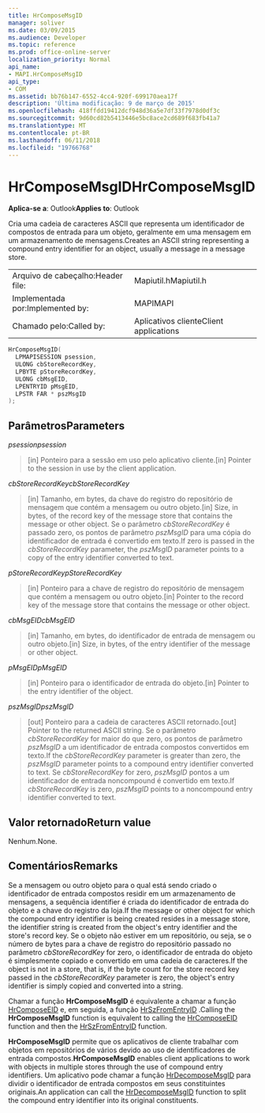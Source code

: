 ```yaml
---
title: HrComposeMsgID
manager: soliver
ms.date: 03/09/2015
ms.audience: Developer
ms.topic: reference
ms.prod: office-online-server
localization_priority: Normal
api_name:
- MAPI.HrComposeMsgID
api_type:
- COM
ms.assetid: bb76b147-6552-4cc4-920f-699170aea17f
description: 'Última modificação: 9 de março de 2015'
ms.openlocfilehash: 418ffdd19412dcf948d36a5e7df33f7978d0df3c
ms.sourcegitcommit: 9d60cd82b5413446e5bc8ace2cd689f683fb41a7
ms.translationtype: MT
ms.contentlocale: pt-BR
ms.lasthandoff: 06/11/2018
ms.locfileid: "19766768"
---
```

# <a name="hrcomposemsgid"></a><span data-ttu-id="46b06-103">HrComposeMsgID</span><span class="sxs-lookup"><span data-stu-id="46b06-103">HrComposeMsgID</span></span>

  
  
<span data-ttu-id="46b06-104">**Aplica-se a**: Outlook</span><span class="sxs-lookup"><span data-stu-id="46b06-104">**Applies to**: Outlook</span></span> 
  
<span data-ttu-id="46b06-105">Cria uma cadeia de caracteres ASCII que representa um identificador de compostos de entrada para um objeto, geralmente em uma mensagem em um armazenamento de mensagens.</span><span class="sxs-lookup"><span data-stu-id="46b06-105">Creates an ASCII string representing a compound entry identifier for an object, usually a message in a message store.</span></span> 
  
|||
|:-----|:-----|
|<span data-ttu-id="46b06-106">Arquivo de cabeçalho:</span><span class="sxs-lookup"><span data-stu-id="46b06-106">Header file:</span></span>  <br/> |<span data-ttu-id="46b06-107">Mapiutil.h</span><span class="sxs-lookup"><span data-stu-id="46b06-107">Mapiutil.h</span></span>  <br/> |
|<span data-ttu-id="46b06-108">Implementada por:</span><span class="sxs-lookup"><span data-stu-id="46b06-108">Implemented by:</span></span>  <br/> |<span data-ttu-id="46b06-109">MAPI</span><span class="sxs-lookup"><span data-stu-id="46b06-109">MAPI</span></span>  <br/> |
|<span data-ttu-id="46b06-110">Chamado pelo:</span><span class="sxs-lookup"><span data-stu-id="46b06-110">Called by:</span></span>  <br/> |<span data-ttu-id="46b06-111">Aplicativos cliente</span><span class="sxs-lookup"><span data-stu-id="46b06-111">Client applications</span></span>  <br/> |
   
```cpp
HrComposeMsgID(
  LPMAPISESSION psession,
  ULONG cbStoreRecordKey,
  LPBYTE pStoreRecordKey,
  ULONG cbMsgEID,
  LPENTRYID pMsgEID,
  LPSTR FAR * pszMsgID
);
```

## <a name="parameters"></a><span data-ttu-id="46b06-112">Parâmetros</span><span class="sxs-lookup"><span data-stu-id="46b06-112">Parameters</span></span>

 <span data-ttu-id="46b06-113">_psession_</span><span class="sxs-lookup"><span data-stu-id="46b06-113">_psession_</span></span>
  
> <span data-ttu-id="46b06-114">[in] Ponteiro para a sessão em uso pelo aplicativo cliente.</span><span class="sxs-lookup"><span data-stu-id="46b06-114">[in] Pointer to the session in use by the client application.</span></span> 
    
 <span data-ttu-id="46b06-115">_cbStoreRecordKey_</span><span class="sxs-lookup"><span data-stu-id="46b06-115">_cbStoreRecordKey_</span></span>
  
> <span data-ttu-id="46b06-116">[in] Tamanho, em bytes, da chave do registro do repositório de mensagem que contém a mensagem ou outro objeto.</span><span class="sxs-lookup"><span data-stu-id="46b06-116">[in] Size, in bytes, of the record key of the message store that contains the message or other object.</span></span> <span data-ttu-id="46b06-117">Se o parâmetro _cbStoreRecordKey_ é passado zero, os pontos de parâmetro _pszMsgID_ para uma cópia do identificador de entrada é convertido em texto.</span><span class="sxs-lookup"><span data-stu-id="46b06-117">If zero is passed in the  _cbStoreRecordKey_ parameter, the  _pszMsgID_ parameter points to a copy of the entry identifier converted to text.</span></span> 
    
 <span data-ttu-id="46b06-118">_pStoreRecordKey_</span><span class="sxs-lookup"><span data-stu-id="46b06-118">_pStoreRecordKey_</span></span>
  
> <span data-ttu-id="46b06-119">[in] Ponteiro para a chave de registro do repositório de mensagem que contém a mensagem ou outro objeto.</span><span class="sxs-lookup"><span data-stu-id="46b06-119">[in] Pointer to the record key of the message store that contains the message or other object.</span></span> 
    
 <span data-ttu-id="46b06-120">_cbMsgEID_</span><span class="sxs-lookup"><span data-stu-id="46b06-120">_cbMsgEID_</span></span>
  
> <span data-ttu-id="46b06-121">[in] Tamanho, em bytes, do identificador de entrada de mensagem ou outro objeto.</span><span class="sxs-lookup"><span data-stu-id="46b06-121">[in] Size, in bytes, of the entry identifier of the message or other object.</span></span> 
    
 <span data-ttu-id="46b06-122">_pMsgEID_</span><span class="sxs-lookup"><span data-stu-id="46b06-122">_pMsgEID_</span></span>
  
> <span data-ttu-id="46b06-123">[in] Ponteiro para o identificador de entrada do objeto.</span><span class="sxs-lookup"><span data-stu-id="46b06-123">[in] Pointer to the entry identifier of the object.</span></span> 
    
 <span data-ttu-id="46b06-124">_pszMsgID_</span><span class="sxs-lookup"><span data-stu-id="46b06-124">_pszMsgID_</span></span>
  
> <span data-ttu-id="46b06-125">[out] Ponteiro para a cadeia de caracteres ASCII retornado.</span><span class="sxs-lookup"><span data-stu-id="46b06-125">[out] Pointer to the returned ASCII string.</span></span> <span data-ttu-id="46b06-126">Se o parâmetro _cbStoreRecordKey_ for maior do que zero, os pontos de parâmetro _pszMsgID_ a um identificador de entrada compostos convertidos em texto.</span><span class="sxs-lookup"><span data-stu-id="46b06-126">If the  _cbStoreRecordKey_ parameter is greater than zero, the  _pszMsgID_ parameter points to a compound entry identifier converted to text.</span></span> <span data-ttu-id="46b06-127">Se _cbStoreRecordKey_ for zero, _pszMsgID_ pontos a um identificador de entrada noncompound é convertido em texto.</span><span class="sxs-lookup"><span data-stu-id="46b06-127">If  _cbStoreRecordKey_ is zero,  _pszMsgID_ points to a noncompound entry identifier converted to text.</span></span> 
    
## <a name="return-value"></a><span data-ttu-id="46b06-128">Valor retornado</span><span class="sxs-lookup"><span data-stu-id="46b06-128">Return value</span></span>

<span data-ttu-id="46b06-129">Nenhum.</span><span class="sxs-lookup"><span data-stu-id="46b06-129">None.</span></span>
  
## <a name="remarks"></a><span data-ttu-id="46b06-130">Comentários</span><span class="sxs-lookup"><span data-stu-id="46b06-130">Remarks</span></span>

<span data-ttu-id="46b06-131">Se a mensagem ou outro objeto para o qual está sendo criado o identificador de entrada compostos residir em um armazenamento de mensagens, a sequência identifier é criada do identificador de entrada do objeto e a chave do registro da loja.</span><span class="sxs-lookup"><span data-stu-id="46b06-131">If the message or other object for which the compound entry identifier is being created resides in a message store, the identifier string is created from the object's entry identifier and the store's record key.</span></span> <span data-ttu-id="46b06-132">Se o objeto não estiver em um repositório, ou seja, se o número de bytes para a chave de registro do repositório passado no parâmetro _cbStoreRecordKey_ for zero, o identificador de entrada do objeto é simplesmente copiado e convertido em uma cadeia de caracteres.</span><span class="sxs-lookup"><span data-stu-id="46b06-132">If the object is not in a store, that is, if the byte count for the store record key passed in the  _cbStoreRecordKey_ parameter is zero, the object's entry identifier is simply copied and converted into a string.</span></span> 
  
<span data-ttu-id="46b06-133">Chamar a função **HrComposeMsgID** é equivalente a chamar a função [HrComposeEID](hrcomposeeid.md) e, em seguida, a função [HrSzFromEntryID](hrszfromentryid.md) .</span><span class="sxs-lookup"><span data-stu-id="46b06-133">Calling the **HrComposeMsgID** function is equivalent to calling the [HrComposeEID](hrcomposeeid.md) function and then the [HrSzFromEntryID](hrszfromentryid.md) function.</span></span> 
  
 <span data-ttu-id="46b06-134">**HrComposeMsgID** permite que os aplicativos de cliente trabalhar com objetos em repositórios de vários devido ao uso de identificadores de entrada compostos.</span><span class="sxs-lookup"><span data-stu-id="46b06-134">**HrComposeMsgID** enables client applications to work with objects in multiple stores through the use of compound entry identifiers.</span></span> <span data-ttu-id="46b06-135">Um aplicativo pode chamar a função [HrDecomposeMsgID](hrdecomposemsgid.md) para dividir o identificador de entrada compostos em seus constituintes originais.</span><span class="sxs-lookup"><span data-stu-id="46b06-135">An application can call the [HrDecomposeMsgID](hrdecomposemsgid.md) function to split the compound entry identifier into its original constituents.</span></span> 
  


